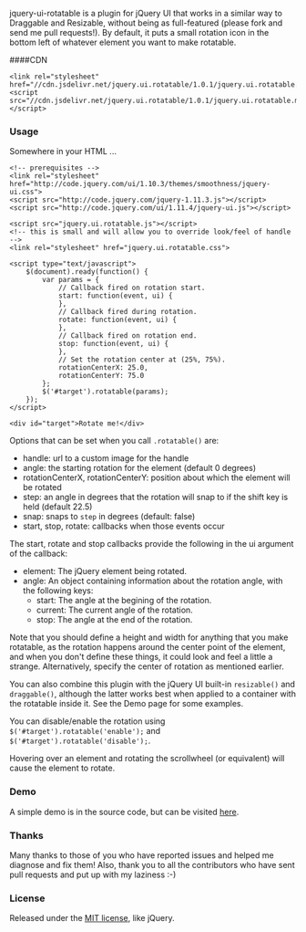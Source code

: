 jquery-ui-rotatable is a plugin for jQuery UI that works in a similar way to Draggable and Resizable, without being as full-featured (please fork and send me pull requests!). By default, it puts a small rotation icon in the bottom left of whatever element you want to make rotatable.

####CDN
```
<link rel="stylesheet" href="//cdn.jsdelivr.net/jquery.ui.rotatable/1.0.1/jquery.ui.rotatable.css">
<script src="//cdn.jsdelivr.net/jquery.ui.rotatable/1.0.1/jquery.ui.rotatable.min.js"></script>
```

### Usage

Somewhere in your HTML ...

    <!-- prerequisites -->
    <link rel="stylesheet" href="http://code.jquery.com/ui/1.10.3/themes/smoothness/jquery-ui.css">
    <script src="http://code.jquery.com/jquery-1.11.3.js"></script>
    <script src="http://code.jquery.com/ui/1.11.4/jquery-ui.js"></script>
    
    <script src="jquery.ui.rotatable.js"></script>
    <!-- this is small and will allow you to override look/feel of handle -->
    <link rel="stylesheet" href="jquery.ui.rotatable.css">
    
    <script type="text/javascript">
        $(document).ready(function() {
            var params = {
                // Callback fired on rotation start.
                start: function(event, ui) {
                },
                // Callback fired during rotation.
                rotate: function(event, ui) {
                },
                // Callback fired on rotation end.
                stop: function(event, ui) {
                },
                // Set the rotation center at (25%, 75%).
                rotationCenterX: 25.0, 
                rotationCenterY: 75.0
            };
            $('#target').rotatable(params);
        });
    </script>
    
    <div id="target">Rotate me!</div>


  
Options that can be set when you call `.rotatable()` are:

* handle: url to a custom image for the handle
* angle: the starting rotation for the element (default 0 degrees)
* rotationCenterX, rotationCenterY: position about which the element will be rotated
* step: an angle in degrees that the rotation will snap to if the shift key is held (default 22.5)
* snap: snaps to `step` in degrees (default: false)
* start, stop, rotate: callbacks when those events occur

The start, rotate and stop callbacks provide the following in the ui argument of the callback:

* element: The jQuery element being rotated.
* angle: An object containing information about the rotation angle, with the following keys:
  * start: The angle at the begining of the rotation.
  * current: The current angle of the rotation.
  * stop: The angle at the end of the rotation.

Note that you should define a height and width for anything that you make rotatable, as the rotation happens around the center point of the element, and when you don't define these things, it could look and feel a little a strange. Alternatively, specify the center of rotation as mentioned earlier.

You can also combine this plugin with the jQuery UI built-in `resizable()` and `draggable()`, although the latter works best when applied to a container with the rotatable inside it. See the Demo page for some examples.

You can disable/enable the rotation using `$('#target').rotatable('enable');` and `$('#target').rotatable('disable');`.

Hovering over an element and rotating the scrollwheel (or equivalent) will cause the element to rotate.

### Demo

A simple demo is in the source code, but can be visited [here](http://godswearhats.com/jquery-ui-rotatable/demo.html).

### Thanks

Many thanks to those of you who have reported issues and helped me diagnose and fix them! Also, thank you to all the contributors who have sent pull requests and put up with my laziness :-)

### License

Released under the [MIT license](http://jquery.org/license), like jQuery. 
